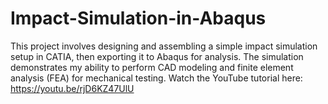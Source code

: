 # Impact-Simulation-in-Abaqus
This project involves designing and assembling a simple impact simulation setup in CATIA, then exporting it to Abaqus for analysis. The simulation demonstrates my ability to perform CAD modeling and finite element analysis (FEA) for mechanical testing.
Watch the YouTube tutorial here:
https://youtu.be/rjD6KZ47UlU
